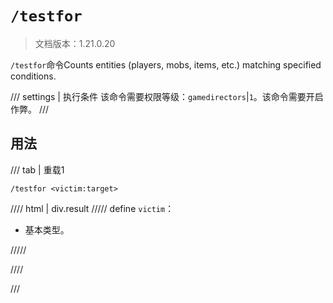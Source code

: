 # `/testfor`

> 文档版本：1.21.0.20

`/testfor`命令Counts entities (players, mobs, items, etc.) matching specified conditions.

/// settings | 执行条件
该命令需要权限等级：`gamedirectors`|`1`。该命令需要开启作弊。
///

## 用法

/// tab | 重载1
```mcfunction
/testfor <victim:target>
```

//// html | div.result
///// define
`victim`：<!-- md:samp target -->

- 基本类型。


/////

////

///
